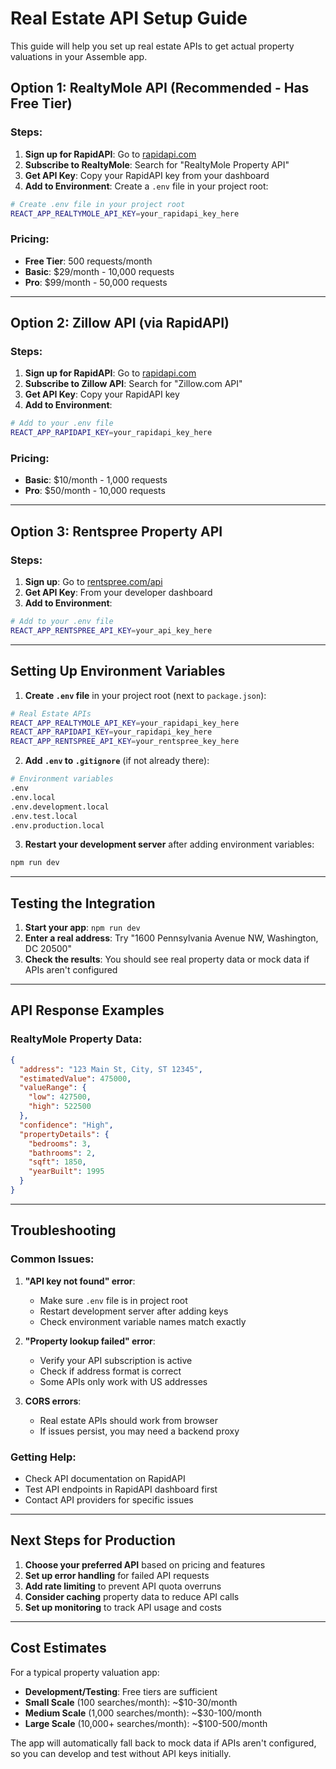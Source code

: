 # Real Estate API Setup Guide

This guide will help you set up real estate APIs to get actual property valuations in your Assemble app.

## Option 1: RealtyMole API (Recommended - Has Free Tier)

### Steps:
1. **Sign up for RapidAPI**: Go to [rapidapi.com](https://rapidapi.com)
2. **Subscribe to RealtyMole**: Search for "RealtyMole Property API"
3. **Get API Key**: Copy your RapidAPI key from your dashboard
4. **Add to Environment**: Create a `.env` file in your project root:

```bash
# Create .env file in your project root
REACT_APP_REALTYMOLE_API_KEY=your_rapidapi_key_here
```

### Pricing:
- **Free Tier**: 500 requests/month
- **Basic**: $29/month - 10,000 requests
- **Pro**: $99/month - 50,000 requests

---

## Option 2: Zillow API (via RapidAPI)

### Steps:
1. **Sign up for RapidAPI**: Go to [rapidapi.com](https://rapidapi.com)
2. **Subscribe to Zillow API**: Search for "Zillow.com API"
3. **Get API Key**: Copy your RapidAPI key
4. **Add to Environment**:

```bash
# Add to your .env file
REACT_APP_RAPIDAPI_KEY=your_rapidapi_key_here
```

### Pricing:
- **Basic**: $10/month - 1,000 requests
- **Pro**: $50/month - 10,000 requests

---

## Option 3: Rentspree Property API

### Steps:
1. **Sign up**: Go to [rentspree.com/api](https://rentspree.com/api)
2. **Get API Key**: From your developer dashboard
3. **Add to Environment**:

```bash
# Add to your .env file
REACT_APP_RENTSPREE_API_KEY=your_api_key_here
```

---

## Setting Up Environment Variables

1. **Create `.env` file** in your project root (next to `package.json`):

```bash
# Real Estate APIs
REACT_APP_REALTYMOLE_API_KEY=your_rapidapi_key_here
REACT_APP_RAPIDAPI_KEY=your_rapidapi_key_here
REACT_APP_RENTSPREE_API_KEY=your_rentspree_key_here
```

2. **Add `.env` to `.gitignore`** (if not already there):

```bash
# Environment variables
.env
.env.local
.env.development.local
.env.test.local
.env.production.local
```

3. **Restart your development server** after adding environment variables:

```bash
npm run dev
```

---

## Testing the Integration

1. **Start your app**: `npm run dev`
2. **Enter a real address**: Try "1600 Pennsylvania Avenue NW, Washington, DC 20500"
3. **Check the results**: You should see real property data or mock data if APIs aren't configured

---

## API Response Examples

### RealtyMole Property Data:
```json
{
  "address": "123 Main St, City, ST 12345",
  "estimatedValue": 475000,
  "valueRange": {
    "low": 427500,
    "high": 522500
  },
  "confidence": "High",
  "propertyDetails": {
    "bedrooms": 3,
    "bathrooms": 2,
    "sqft": 1850,
    "yearBuilt": 1995
  }
}
```

---

## Troubleshooting

### Common Issues:

1. **"API key not found" error**: 
   - Make sure `.env` file is in project root
   - Restart development server after adding keys
   - Check environment variable names match exactly

2. **"Property lookup failed" error**:
   - Verify your API subscription is active
   - Check if address format is correct
   - Some APIs only work with US addresses

3. **CORS errors**:
   - Real estate APIs should work from browser
   - If issues persist, you may need a backend proxy

### Getting Help:
- Check API documentation on RapidAPI
- Test API endpoints in RapidAPI dashboard first
- Contact API providers for specific issues

---

## Next Steps for Production

1. **Choose your preferred API** based on pricing and features
2. **Set up error handling** for failed API requests
3. **Add rate limiting** to prevent API quota overruns
4. **Consider caching** property data to reduce API calls
5. **Set up monitoring** to track API usage and costs

---

## Cost Estimates

For a typical property valuation app:

- **Development/Testing**: Free tiers are sufficient
- **Small Scale** (100 searches/month): ~$10-30/month
- **Medium Scale** (1,000 searches/month): ~$30-100/month  
- **Large Scale** (10,000+ searches/month): ~$100-500/month

The app will automatically fall back to mock data if APIs aren't configured, so you can develop and test without API keys initially.
